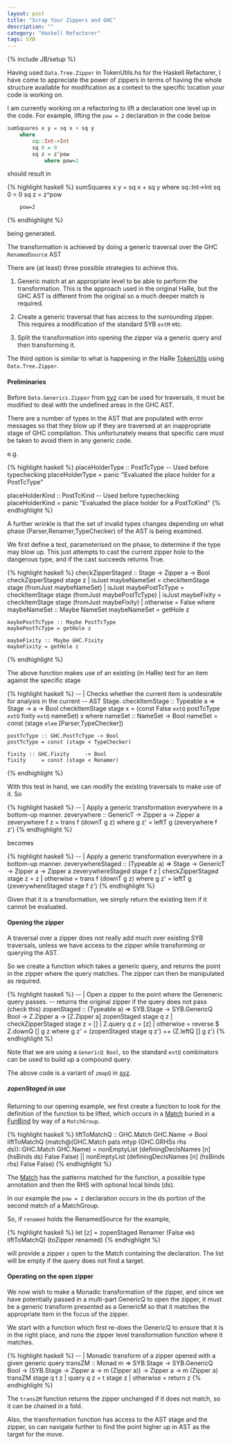 ```yaml
---
layout: post
title: "Scrap Your Zippers and GHC"
description: ""
category: "Haskell Refactorer"
tags: SYB
---
```

{% include JB/setup %}

Having used `Data.Tree.Zipper` in TokenUtils.hs for the Haskell
Refactorer, I have come to appreciate the power of zippers in terms of
having the whole structure available for modification as a context to
the specific location your code is working on.

I am currently working on a refactoring to lift a declaration one
level up in the code. For example, lifting the `pow = 2` declaration
in the code below

```haskell
sumSquares x y = sq x + sq y
    where
        sq::Int->Int
        sq 0 = 0
        sq z = z^pow
            where pow=2
```


should result in

{% highlight haskell %}
sumSquares x y = sq x + sq y
    where
        sq::Int->Int
        sq 0 = 0
        sq z = z^pow

        pow=2
{% endhighlight %}

being generated.

The transformation is achieved by doing a generic traversal over the
GHC `RenamedSource` AST

There are (at least) three possible strategies to achieve this.

1. Generic match at an appropriate level to be able to perform the
   transformation. This is the approach used in the original HaRe, but
   the GHC AST is different from the original so a much deeper match
   is required.

1. Create a generic traversal that has access to the surrounding
   zipper. This requires a modification of the standard SYB `extM`
   etc.

1. Split the transformation into opening the zipper via a generic
   query and then transforming it.

The third option is similar to what is happening in the HaRe
[TokenUtils][] using `Data.Tree.Zipper`.

  [TokenUtils]: https://github.com/alanz/HaRe/blob/hp2013-2/src/Language/Haskell/Refact/Utils/TokenUtils.hs

#### Preliminaries

Before `Data.Generics.Zipper` from [syz][] can be used for traversals,
it must be modified to deal with the undefined areas in the GHC AST.

  [syz]: http://hackage.haskell.org/packages/archive/syz/0.2.0.0/doc/html/Data-Generics-Zipper.html

There are a number of types in the AST that are populated with error
messages so that they blow up if they are traversed at an
inappropriate stage of GHC compilation. This unfortunately means that
specific care must be taken to avoid them in any generic code.

e.g.

{% highlight haskell %}
placeHolderType :: PostTcType	-- Used before typechecking
placeHolderType  = panic "Evaluated the place holder for a PostTcType"

placeHolderKind :: PostTcKind	-- Used before typechecking
placeHolderKind  = panic "Evaluated the place holder for a PostTcKind"
{% endhighlight %}

A further wrinkle is that the set of invalid types changes depending
on what phase (Parser,Renamer,TypeChecker) of the AST is being
examined.

We first define a test, parameterised on the phase, to determine if
the type may blow up. This just attempts to cast the current zipper
hole to the dangerous type, and if the cast succeeds returns True.

{% highlight haskell %}
checkZipperStaged :: Stage -> Zipper a -> Bool
checkZipperStaged stage z
  | isJust maybeNameSet    = checkItemStage stage (fromJust maybeNameSet)
  | isJust maybePostTcType = checkItemStage stage (fromJust maybePostTcType)
  | isJust maybeFixity     = checkItemStage stage (fromJust maybeFixity)
  | otherwise = False
  where
    maybeNameSet ::  Maybe NameSet
    maybeNameSet = getHole z

    maybePostTcType :: Maybe PostTcType
    maybePostTcType = getHole z

    maybeFixity :: Maybe GHC.Fixity
    maybeFixity = getHole z
{% endhighlight %}

The above function makes use of an existing (in HaRe) test for an item against
the specific stage

{% highlight haskell %}
-- | Checks whether the current item is undesirable for analysis in the current
--   AST Stage.
checkItemStage :: Typeable a => Stage -> a -> Bool
checkItemStage stage x = (const False `extQ` postTcType 
                                      `extQ` fixity 
                                      `extQ` nameSet) x
  where 
    nameSet :: NameSet        -> Bool
    nameSet    = const (stage `elem` [Parser,TypeChecker])
 
    postTcType :: GHC.PostTcType -> Bool
    postTcType = const (stage < TypeChecker)

    fixity :: GHC.Fixity     -> Bool
    fixity     = const (stage < Renamer)
{% endhighlight %}

With this test in hand, we can modify the existing traversals to make
use of it. So

{% highlight haskell %}
-- | Apply a generic transformation everywhere in a bottom-up manner.
zeverywhere :: GenericT -> Zipper a -> Zipper a
zeverywhere f z = trans f (downT g z) where
  g z' = leftT g (zeverywhere f z')
{% endhighlight %}

becomes

{% highlight haskell %}
-- | Apply a generic transformation everywhere in a bottom-up manner.
zeverywhereStaged :: (Typeable a) 
  => Stage -> GenericT -> Zipper a -> Zipper a
zeverywhereStaged stage f z
  | checkZipperStaged stage z = z
  | otherwise = trans f (downT g z)
  where
    g z' = leftT g (zeverywhereStaged stage f z')
{% endhighlight %}

Given that it is a transformation, we simply return the existing item
if it cannot be evaluated.

#### Opening the zipper

A traversal over a zipper does not really add much over existing SYB
traversals, unless we have access to the zipper while transforming or
querying the AST.

So we create a function which takes a generic query, and returns the
point in the zipper where the query matches. The zipper can then be
manipulated as required. 

{% highlight haskell %}
-- | Open a zipper to the point where the Geneneric query passes.
-- returns the original zipper if the query does not pass (check this)
zopenStaged :: (Typeable a) 
  => SYB.Stage -> SYB.GenericQ Bool -> Z.Zipper a -> [Z.Zipper a]
zopenStaged stage q z
  | checkZipperStaged stage z = []
  | Z.query q z = [z]
  | otherwise = reverse $ Z.downQ [] g z 
  where
    g z' = (zopenStaged stage q z') ++ (Z.leftQ [] g z')
{% endhighlight %}

Note that we are using a `GenericQ Bool`, so the standard `extQ`
combinators can be used to build up a compound query.

The above code is a variant of `zmapQ` in [syz][].

##### zopenStaged in use

Returning to our opening example, we first create a function to look
for the definition of the function to be lifted, which occurs in a
[Match][] buried in a [FunBind][] by way of a `MatchGroup`.

  [Match]: http://www.haskell.org/ghc/docs/7.6.3/html/libraries/ghc-7.6.3/HsExpr.html#t:Match
  [FunBind]: http://www.haskell.org/ghc/docs/7.6.3/html/libraries/ghc-7.6.3/HsBinds.html#v:FunBind

{% highlight haskell %}
liftToMatchQ :: GHC.Match GHC.Name -> Bool
liftToMatchQ (match@(GHC.Match pats mtyp (GHC.GRHSs rhs ds))::GHC.Match GHC.Name)
    = nonEmptyList (definingDeclsNames [n] (hsBinds  ds) False False) ||
      nonEmptyList (definingDeclsNames [n] (hsBinds rhs) False False)
{% endhighlight %}

The [Match][] has the patterns matched for the function, a possible
type annotation and then the RHS with optional local binds (ds).

In our example the `pow = 2` declaration occurs in the ds portion of
the second match of a MatchGroup.

So, if `renamed` holds the RenamedSource for the example,

{% highlight haskell %}
let [z] = zopenStaged Renamer (False `mkQ` liftToMatchQ) (toZipper renamed)
{% endhighlight %}

will provide a zipper `z` open to the Match containing the declaration.
The list will be empty if the query does not find a target.

#### Operating on the open zipper

We now wish to make a Monadic transformation of the zipper, and since
we have potentially passed in a multi-part GenericQ to open the
zipper, it must be a generic transform presented as a GenericM so that
it matches the appropriate item in the focus of the zipper.

We start with a function which first re-does the GenericQ to ensure
that it is in the right place, and runs the zipper level
transformation function where it matches.

{% highlight haskell %}
-- | Monadic transform of a zipper opened with a given generic query
transZM :: Monad m
  => SYB.Stage
  -> SYB.GenericQ Bool
  -> (SYB.Stage -> Zipper a -> m (Zipper a))
  -> Zipper a
  -> m (Zipper a)
transZM stage q t z
  | query q z = t stage z
  | otherwise = return z
{% endhighlight %}

The `transZM` function returns the zipper unchanged if it does not
match, so it can be chained in a fold.

Also, the transformation function has access to the AST stage and the
zipper, so can navigate further to find the point higher up in AST as
the target for the move.








